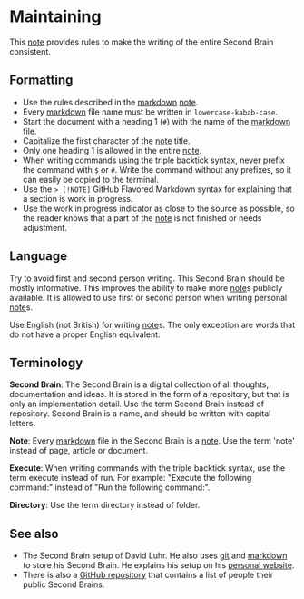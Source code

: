# Maintaining

This [note](note.md) provides rules to make the writing of the entire Second Brain consistent.

## Formatting

- Use the rules described in the [markdown](/markdown.md) [note](note.md).
- Every [markdown](/markdown.md) file name must be written in `lowercase-kabab-case`.
- Start the document with a heading 1 (`#`) with the name of the [markdown](/markdown.md) file.
- Capitalize the first character of the [note](note.md) title.
- Only one heading 1 is allowed in the entire [note](note.md).
- When writing commands using the triple backtick syntax, never prefix the command with `$` or `#`.
  Write the command without any prefixes, so it can easily be copied to the terminal.
- Use the `> [!NOTE]` GitHub Flavored Markdown syntax for explaining that a section is work in progress.
- Use the work in progress indicator as close to the source as possible, so the reader knows that a part of the [note](note.md) is not finished or needs adjustment.

## Language

Try to avoid first and second person writing.
This Second Brain should be mostly informative.
This improves the ability to make more [note](note.md)s publicly available.
It is allowed to use first or second person when writing personal [note](note.md)s.

Use English (not British) for writing [note](note.md)s.
The only exception are words that do not have a proper English equivalent.

## Terminology

**Second Brain**:
The Second Brain is a digital collection of all thoughts, documentation and ideas.
It is stored in the form of a repository, but that is only an implementation detail.
Use the term Second Brain instead of repository.
Second Brain is a name, and should be written with capital letters.

**Note**:
Every [markdown](/markdown.md) file in the Second Brain is a [note](note.md).
Use the term 'note' instead of page, article or document.

**Execute**:
When writing commands with the triple backtick syntax, use the term execute instead of run.
For example: "Execute the following command:" instead of "Run the following command:".

**Directory**:
Use the term directory instead of folder.

## See also

- The Second Brain setup of David Luhr.
  He also uses [git](/git.md) and [markdown](/markdown.md) to store his Second Brain.
  He explains his setup on his [personal website](https://luhr.co/blog/2023/04/21/my-custom-second-brain-setup-part-2-how-it-works/).
- There is also a [GitHub repository](https://github.com/KasperZutterman/Second-Brain) that contains a list of people their public Second Brains.
